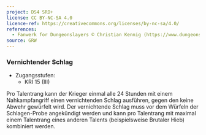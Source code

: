 ```yaml
---
project: DS4 SRD+
license: CC BY-NC-SA 4.0
licence-ref: https://creativecommons.org/licenses/by-nc-sa/4.0/
references: 
  - Fanwerk for Dungeonslayers © Christian Kennig (https://www.dungeonslayers.net/)
source: GRW
---
```


### Vernichtender Schlag

- Zugangsstufen:
  - KRI 15 (III)

Pro Talentrang kann der Krieger einmal alle 24 Stunden mit einem Nahkampfangriff einen vernichtenden Schlag ausführen, gegen den keine Abwehr gewürfelt wird. Der vernichtende Schlag muss vor dem Würfeln der Schlagen-Probe angekündigt werden und kann pro Talentrang mit maximal einem Talentrang eines anderen Talents (beispielsweise Brutaler Hieb) kombiniert werden.

